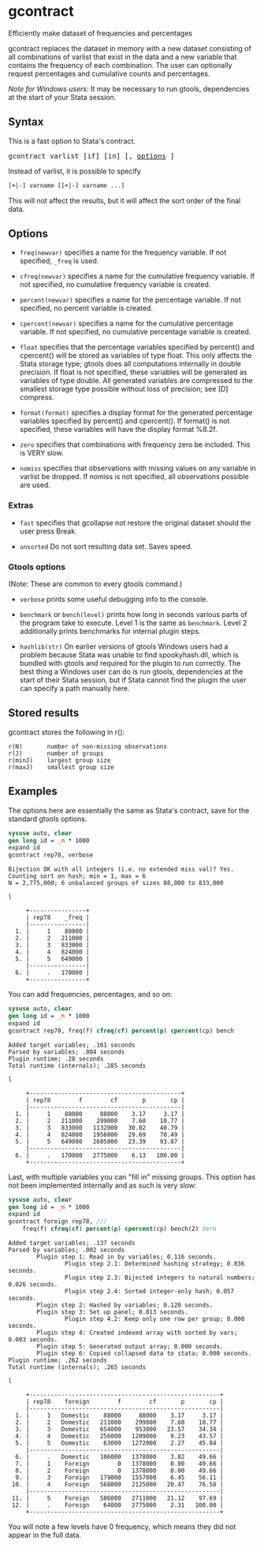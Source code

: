 gcontract
=========

Efficiently make dataset of frequencies and percentages

gcontract replaces the dataset in memory with a new dataset consisting of
all combinations of varlist that exist in the data and a new variable
that contains the frequency of each combination. The user can optionally
request percentages and cumulative counts and percentages.

_Note for Windows users:_ It may be necessary to run gtools, dependencies at
the start of your Stata session.

Syntax
------

This is a fast option to Stata's contract.

<p><span style="font-family:monospace">gcontract varlist [if] [in] [, <a href="#options">options</a> ] </p>

Instead of varlist, it is possible to specify

```stata
[+|-] varname [[+|-] varname ...]
```

This will not affect the results, but it will affect the sort order of
the final data.


Options
-------


- `freq(newvar)` specifies a name for the frequency variable.  If not
            specified, `_freq` is used.

- `cfreq(newvar)` specifies a name for the cumulative frequency variable.  If
            not specified, no cumulative frequency variable is created.

- `percent(newvar)` specifies a name for the percentage variable.  If not
            specified, no percent variable is created.

- `cpercent(newvar)` specifies a name for the cumulative percentage variable.
            If not specified, no cumulative percentage variable is created.

- `float` specifies that the percentage variables specified by percent() and
            cpercent() will be stored as variables of type float. This only
            affects the Stata storage type; gtools does all computations
            internally in double precision. If float is not specified, these
            variables will be generated as variables of type double.  All
            generated variables are compressed to the smallest storage type
            possible without loss of precision; see [D] compress.

- `format(format)` specifies a display format for the generated percentage
            variables specified by percent() and cpercent().  If format() is not
            specified, these variables will have the display format %8.2f.

- `zero` specifies that combinations with frequency zero be included.  This
            is VERY slow.

- `nomiss` specifies that observations with missing values on any variable in
            varlist be dropped.  If nomiss is not specified, all observations
            possible are used.

### Extras

- `fast` specifies that gcollapse not restore the original dataset should the
            user press Break.

- `unsorted` Do not sort resulting data set. Saves speed.

### Gtools options

(Note: These are common to every gtools command.)

- `verbose` prints some useful debugging info to the console.

- `benchmark` or `bench(level)` prints how long in seconds various parts of the
            program take to execute. Level 1 is the same as `benchmark`. Level 2
            additionally prints benchmarks for internal plugin steps.

- `hashlib(str)` On earlier versions of gtools Windows users had a problem
            because Stata was unable to find spookyhash.dll, which is bundled
            with gtools and required for the plugin to run correctly. The best
            thing a Windows user can do is run gtools, dependencies at the start
            of their Stata session, but if Stata cannot find the plugin the user
            can specify a path manually here.

Stored results
--------------

gcontract stores the following in r():

    r(N)       number of non-missing observations
    r(J)       number of groups
    r(minJ)    largest group size
    r(maxJ)    smallest group size

Examples
--------

The options here are essentially the same as Stata's contract,
save for the standard gtools options.

```stata
sysuse auto, clear
gen long id = _n * 1000
expand id
gcontract rep78, verbose
```
```
Bijection OK with all integers (i.e. no extended miss val)? Yes.
Counting sort on hash; min = 1, max = 6
N = 2,775,000; 6 unbalanced groups of sizes 88,000 to 833,000
```
```
l

     +----------------+
     | rep78    _freq |
     |----------------|
  1. |     1    88000 |
  2. |     2   211000 |
  3. |     3   833000 |
  4. |     4   824000 |
  5. |     5   649000 |
     |----------------|
  6. |     .   170000 |
     +----------------+
```

You can add frequencies, percentages, and so on:
```stata
sysuse auto, clear
gen long id = _n * 1000
expand id
gcontract rep78, freq(f) cfreq(cf) percent(p) cpercent(cp) bench
```
```
Added target variables; .161 seconds
Parsed by variables; .004 seconds
Plugin runtime; .28 seconds
Total runtime (internals); .285 seconds
```
```
l

     +-------------------------------------------+
     | rep78        f        cf       p       cp |
     |-------------------------------------------|
  1. |     1    88000     88000    3.17     3.17 |
  2. |     2   211000    299000    7.60    10.77 |
  3. |     3   833000   1132000   30.02    40.79 |
  4. |     4   824000   1956000   29.69    70.49 |
  5. |     5   649000   2605000   23.39    93.87 |
     |-------------------------------------------|
  6. |     .   170000   2775000    6.13   100.00 |
     +-------------------------------------------+
```

Last, with multiple variables you can "fill in" missing groups. This option
has not been implemented internally and as such is very slow:

```stata
sysuse auto, clear
gen long id = _n * 1000
expand id
gcontract foreign rep78, ///
    freq(f) cfreq(cf) percent(p) cpercent(cp) bench(2) zero
```
```
Added target variables; .137 seconds
Parsed by variables; .002 seconds
        Plugin step 1: Read in by variables; 0.116 seconds.
                Plugin step 2.1: Determined hashing strategy; 0.036 seconds.
                Plugin step 2.3: Bijected integers to natural numbers; 0.026 seconds.
                Plugin step 2.4: Sorted integer-only hash; 0.057 seconds.
        Plugin step 2: Hashed by variables; 0.120 seconds.
        Plugin step 3: Set up panel; 0.013 seconds.
                Plugin step 4.2: Keep only one row per group; 0.000 seconds.
        Plugin step 4: Created indexed array with sorted by vars; 0.003 seconds.
        Plugin step 5: Generated output array; 0.000 seconds.
        Plugin step 6: Copied collapsed data to stata; 0.000 seconds.
Plugin runtime; .262 seconds
Total runtime (internals); .265 seconds

l

     +------------------------------------------------------+
     | rep78    foreign        f        cf       p       cp |
     |------------------------------------------------------|
  1. |     1   Domestic    88000     88000    3.17     3.17 |
  2. |     2   Domestic   211000    299000    7.60    10.77 |
  3. |     3   Domestic   654000    953000   23.57    34.34 |
  4. |     4   Domestic   256000   1209000    9.23    43.57 |
  5. |     5   Domestic    63000   1272000    2.27    45.84 |
     |------------------------------------------------------|
  6. |     .   Domestic   106000   1378000    3.82    49.66 |
  7. |     1    Foreign        0   1378000    0.00    49.66 |
  8. |     2    Foreign        0   1378000    0.00    49.66 |
  9. |     3    Foreign   179000   1557000    6.45    56.11 |
 10. |     4    Foreign   568000   2125000   20.47    76.58 |
     |------------------------------------------------------|
 11. |     5    Foreign   586000   2711000   21.12    97.69 |
 12. |     .    Foreign    64000   2775000    2.31   100.00 |
     +------------------------------------------------------+
```

You will note a few levels have 0 frequency, which means they did
not appear in the full data.
